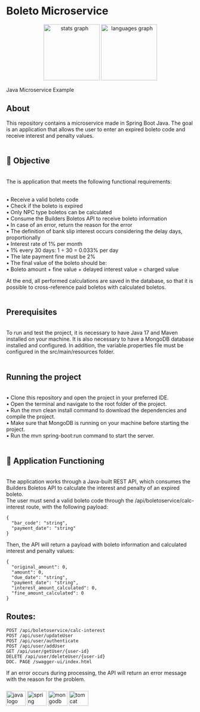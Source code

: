 <h1 align="left">Boleto Microservice</h1>
<div align="center">
  <img src="https://github-readme-stats.vercel.app/api?hide_title=false&hide_rank=false&show_icons=true&include_all_commits=true&count_private=true&disable_animations=false&theme=github_dark&locale=en&hide_border=true&username=gvom" height="150" alt="stats graph"  />
  <img src="https://github-readme-stats.vercel.app/api/top-langs?locale=pt-br&hide_title=false&layout=compact&card_width=320&langs_count=5&theme=github_dark&hide_border=true&username=gvom" height="150" alt="languages graph"  />
</div>
<p align="left">Java Microservice Example</p>
<h2 align="left">About</h2>
<p align="left">
This repository contains a microservice made in Spring Boot Java. The goal is an application that allows the user to enter an expired boleto code and receive interest and penalty values.<br><br>

<h2>🎯 Objective</h2><br>
The is application that meets the following functional requirements:<br><br>

• Receive a valid boleto code<br>
• Check if the boleto is expired<br>
• Only NPC type boletos can be calculated<br>
• Consume the Builders Boletos API to receive boleto information<br>
• In case of an error, return the reason for the error<br>
• The definition of bank slip interest occurs considering the delay days, proportionally<br>
• Interest rate of 1% per month<br>
• 1% every 30 days: 1 ÷ 30 = 0.033% per day<br>
• The late payment fine must be 2%<br>
• The final value of the boleto should be:<br>
• Boleto amount + fine value + delayed interest value = charged value<br>

At the end, all performed calculations are saved in the database, so that it is possible to cross-reference paid boletos with calculated boletos.<br><br>
  
<h2>Prerequisites</h2><br>
To run and test the project, it is necessary to have Java 17 and Maven installed on your machine. It is also necessary to have a MongoDB database installed and configured. In addition, the variable.properties file must be configured in the src/main/resources folder.<br><br>

<h2>Running the project</h2><br>
• Clone this repository and open the project in your preferred IDE.<br>
• Open the terminal and navigate to the root folder of the project.<br>
• Run the mvn clean install command to download the dependencies and compile the project.<br>
• Make sure that MongoDB is running on your machine before starting the project.<br>
• Run the mvn spring-boot:run command to start the server.<br><br>

<h2>🚀 Application Functioning</h2><br>
The application works through a Java-built REST API, which consumes the Builders Boletos API to calculate the interest and penalty of an expired boleto.<br>
The user must send a valid boleto code through the /api/boletoservice/calc-interest route, with the following payload:<br>

  ```
  {
    "bar_code": "string",
    "payment_date": "string"
  }
  ```

Then, the API will return a payload with boleto information and calculated interest and penalty values:

  ```
  {
    "original_amount": 0,
    "amount": 0,
    "due_date": "string",
    "payment_date": "string",
    "interest_amount_calculated": 0,
    "fine_amount_calculated": 0
  }
  ```
  
<h2>Routes:</h2>

  ```
  POST /api/boletoservice/calc-interest
  POST /api/user/updateUser
  POST /api/user/authenticate
  POST /api/user/addUser
  GET /api/user/getUser/{user-id}
  DELETE /api/user/deleteUser/{user-id}
  DOC. PAGE /swagger-ui/index.html
  ```

If an error occurs during processing, the API will return an error message with the reason for the problem.
</p>

###

<div align="left">
  <img src="https://cdn.jsdelivr.net/gh/devicons/devicon/icons/java/java-original.svg" height="40" width="52" alt="java logo"  />
  <img src="https://cdn.jsdelivr.net/gh/devicons/devicon/icons/spring/spring-original.svg" height="40" width="52" alt="spring logo"  />
  <img src="https://cdn.jsdelivr.net/gh/devicons/devicon/icons/mongodb/mongodb-original.svg" height="40" width="52" alt="mongodb logo"  />
  <img src="https://cdn.jsdelivr.net/gh/devicons/devicon/icons/tomcat/tomcat-original.svg" height="40" width="52" alt="tomcat logo"  />
</div>

###
